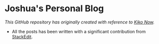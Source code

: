 # Joshua's Personal Blog

*This GitHub repository has originally created with reference to [Kiko Now](https://github.com/aweekj/kiko-now).*

* All the posts has been written with a significant contribution from [StackEdit](https://stackedit.io).